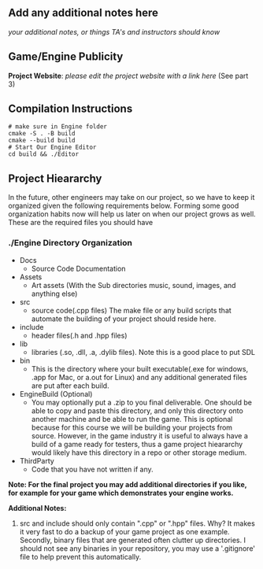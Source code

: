 ## Add any additional notes here

*your additional notes, or things TA's and instructors should know*

## Game/Engine Publicity

**Project Website**: *please edit the project website with a link here* (See part 3)

## Compilation Instructions

```shell
# make sure in Engine folder
cmake -S . -B build
cmake --build build
# Start Our Engine Editor
cd build && ./Editor
```

## Project Hieararchy

In the future, other engineers may take on our project, so we have to keep it organized given the following requirements below. Forming some good organization habits now will help us later on when our project grows as well. These are the required files you should have 

### ./Engine Directory Organization

- Docs 
    - Source Code Documentation
- Assets
    - Art assets (With the Sub directories music, sound, images, and anything else)
- src
    - source code(.cpp files) The make file or any build scripts that automate the building of your project should reside here.
- include
    - header files(.h and .hpp files)
- lib
    - libraries (.so, .dll, .a, .dylib files). Note this is a good place to put SDL
- bin
    - This is the directory where your built executable(.exe for windows, .app for Mac, or a.out for Linux) and any additional generated files are put after each build.
- EngineBuild (Optional)
    - You may optionally put a .zip to you final deliverable. One should be able to copy and paste this directory, and only this directory onto another machine and be able to run the game. This is optional because for this course we will be building your projects from source. However, in the game industry it is useful to always have a build of a game ready for testers, thus a game project hieararchy would likely have this directory in a repo or other storage medium.
- ThirdParty
    - Code that you have not written if any.

**Note: For the final project you may add additional directories if you like, for example for your game which demonstrates your engine works.** 

**Additional Notes:** 

1. src and include should only contain ".cpp" or ".hpp" files. Why? It makes it very fast to do a backup of your game project as one example. Secondly, binary files that are generated often clutter up directories. I should not see any binaries in your repository, you may use a '.gitignore' file to help prevent this automatically. 
